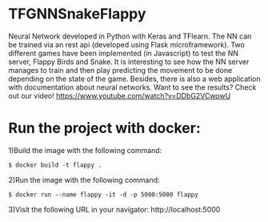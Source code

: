 # TFGNNSnakeFlappy
Neural Network developed in Python with Keras and TFlearn. The NN can be trained via an rest api (developed using Flask microframework). 
Two different games have been implemented (in Javascript) to test the NN server, Flappy Birds and Snake. 
It is interesting to see how the NN server manages to train and then play predicting the movement to be done depending on the state of the game. 
Besides, there is also a web application with documentation about neural networks.
Want to see the results? Check out our video! https://www.youtube.com/watch?v=DDbG2VCwowU


# Run the project with docker:
1)Build the image with the following command:
  
`$ docker build -t flappy .`
  

2)Run the image with the following command:
  
`$ docker run --name flappy -it -d -p 5000:5000 flappy`

3)Visit the following URL in your navigator: http://localhost:5000
